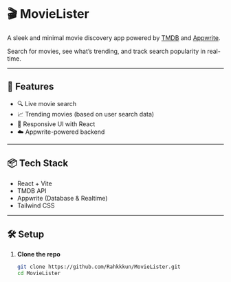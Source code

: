 # 🎬 MovieLister

A sleek and minimal movie discovery app powered by [TMDB](https://www.themoviedb.org/) and [Appwrite](https://appwrite.io/).

Search for movies, see what’s trending, and track search popularity in real-time.

---

## 🚀 Features

- 🔍 Live movie search
- 📈 Trending movies (based on user search data)
- 🎨 Responsive UI with React
- ☁️ Appwrite-powered backend

---

## 📦 Tech Stack

- React + Vite
- TMDB API
- Appwrite (Database & Realtime)
- Tailwind CSS

---

## 🛠️ Setup

1. **Clone the repo**
   ```bash
   git clone https://github.com/Rahkkkun/MovieLister.git
   cd MovieLister
